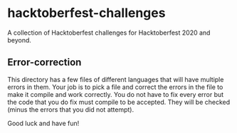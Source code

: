 # hacktoberfest-challenges

A collection of Hacktoberfest challenges for Hacktoberfest 2020 and beyond.

## Error-correction

This directory has a few files of different languages that will have multiple errors in them. Your job is to pick a file and correct the errors in the file to make it compile and work correctly. You do not have to fix every error but the code that you do fix must compile to be accepted. They will be checked (minus the errors that you did not attempt). 

Good luck and have fun!
